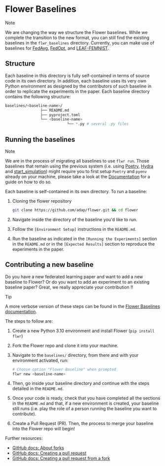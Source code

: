 # Flower Baselines


> [!NOTE] 
> We are changing the way we structure the Flower baselines. While we complete the transition to the new format, you can still find the existing baselines in the `flwr_baselines` directory. Currently, you can make use of baselines for [FedAvg](https://github.com/adap/flower/tree/main/baselines/flwr_baselines/flwr_baselines/publications/fedavg_mnist), [FedOpt](https://github.com/adap/flower/tree/main/baselines/flwr_baselines/flwr_baselines/publications/adaptive_federated_optimization), and [LEAF-FEMNIST](https://github.com/adap/flower/tree/main/baselines/flwr_baselines/flwr_baselines/publications/leaf/femnist).


## Structure

Each baseline in this directory is fully self-contained in terms of source code in its own directory. In addition, each baseline uses its very own Python environment as designed by the contributors of such baseline in order to replicate the experiments in the paper. Each baseline directory contains the following structure:

```bash
baselines/<baseline-name>/
                ├── README.md
                ├── pyproject.toml
                └── <baseline-name>
                            └── *.py # several .py files
```

## Running the baselines

> [!NOTE]
> We are in the process of migrating all baselines to use `flwr run`. Those baselines that remain using the previous system (i.e. using [Poetry](https://python-poetry.org/), [Hydra](https://hydra.cc/) and [start_simulation](https://flower.ai/docs/framework/ref-api/flwr.simulation.start_simulation.html)) might require you to first setup `Poetry` and `pyenv` already on your machine, please take a look at the [Documentation](https://flower.ai/docs/baselines/how-to-use-baselines.html#setting-up-your-machine) for a guide on how to do so.

Each baseline is self-contained in its own directory. To run a baseline:

1. Cloning the flower repository

    ```bash
    git clone https://github.com/adap/flower.git && cd flower
    ```

2. Navigate inside the directory of the baseline you'd like to run.
3. Follow the `[Environment Setup]` instructions in the `README.md`.
4. Run the baseline as indicated in the `[Running the Experiments]` section in the `README.md` or in the `[Expected Results]` section to reproduce the experiments in the paper.


## Contributing a new baseline

Do you have a new federated learning paper and want to add a new baseline to Flower? Or do you want to add an experiment to an existing baseline paper? Great, we really appreciate your contribution !!

> [!TIP]
> A more verbose version of these steps can be found in the [Flower Baselines documentation](https://flower.ai/docs/baselines/how-to-contribute-baselines.html).

The steps to follow are:

1. Create a new Python 3.10 environment and install Flower (`pip install flwr`)
1. Fork the Flower repo and clone it into your machine.
2. Navigate to the `baselines/` directory, from there and with your environment activated, run:

    ```bash
    # Choose option "Flower Baseline" when prompted
    flwr new <baseline-name>
    ```
3. Then, go inside your baseline directory and continue with the steps detailed in the `README.md`.
4. Once your code is ready, check that you have completed all the sections in the `README.md` and that, if a new environment is created, your baseline still runs (i.e. play the role of a person running the baseline you want to contribute).
5. Create a Pull Request (PR). Then, the process to merge your baseline into the Flower repo will begin!


Further resources:
* [GitHub docs: About forks](https://docs.github.com/en/pull-requests/collaborating-with-pull-requests/working-with-forks/about-forks)
* [GitHub docs: Creating a pull request](https://docs.github.com/en/pull-requests/collaborating-with-pull-requests/proposing-changes-to-your-work-with-pull-requests/creating-a-pull-request)
* [GitHub docs: Creating a pull request from a fork](https://docs.github.com/en/pull-requests/collaborating-with-pull-requests/proposing-changes-to-your-work-with-pull-requests/creating-a-pull-request-from-a-fork)

